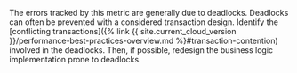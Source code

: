 The errors tracked by this metric are generally due to deadlocks. Deadlocks can often be prevented with a considered transaction design. Identify the [conflicting transactions]({% link {{ site.current_cloud_version }}/performance-best-practices-overview.md %}#transaction-contention) involved in the deadlocks. Then, if possible, redesign the business logic implementation prone to deadlocks.